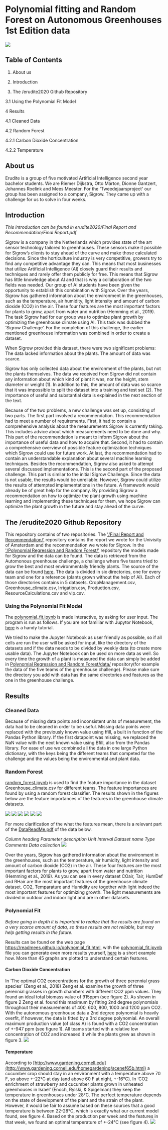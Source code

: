 # Polynomial fitting and Random Forest on Autonomous Greenhouses 1st Edition data
![](https://imgur.com/3vLMjnG.gif)
## Table of Contents
1. About us

2. Introduction

3. The /erudite2020 Github Repository

3.1 Using the Polynomial Fit Model

4 Results

4.1 Cleaned Data

4.2 Random Forest

4.2.1 Carbon Dioxide Concentration

4.2.2 Temperature
## About us
Erudite is a group of five motivated Artificial Intelligence second year bachelor students. We are Riemer Dijkstra, Otto Márton, Dionne Gantzert, Johannes Roelink and Mees Meester. For the 'Tweedejaarsproject' our group has been assigned to a company, Sigrow. They came up with a challenge for us to solve in four weeks.
<a name="intro"></a>
## Introduction
*This introduction can be found in erudite2020/Final Report and Recommendation/Final Report.pdf*

Sigrow is a company in the Netherlands which provides state of the art sensor technology tailored to greenhouses. These sensors make it possible for Sigrow’s clients to stay ahead of the curve and make those calculated decisions. Since the horticulture industry is very competitive, growers try to find any competitive advantage they can. This means that most businesses that utilize Artificial Intelligence (AI) closely guard their results and techniques and rarely offer them publicly for free. This means that Sigrow has little knowledge about AI and that is why a collaboration of the two fields was needed. Our group of AI students have been given the opportunity to establish this combination with Sigrow.
Over the years, Sigrow has gathered information about the environment in the greenhouses, such as the temperature, air humidity, light intensity and amount of carbon dioxide (CO2) in the air. These four features are the most important factors for plants to grow, apart from water and nutrition (Hemming et al., 2019). The task Sigrow had for our group was to optimize plant growth by optimizing the greenhouse climate using  AI. This task was dubbed the ‘Sigrow Challenge’. For the completion of this challenge, the earlier mentioned greenhouse information was combined in order to create a dataset. 

When Sigrow provided this dataset, there were two significant problems:
The data lacked information about the plants.
The amount of data was scarce. 

Sigrow has only collected data about the environment of the plants, but not the plants themselves. The data we received from Sigrow did not contain any information about which kind of plant it was, nor the height, stem diameter or weight (1). In addition to this, the amount of data was so scarce that it was impossible to split the dataset into a training and test set (2). The importance of useful and substantial data is explained in the next section of the text. 

Because of the two problems, a new challenge was set up, consisting of two parts.
The first part involved a recommendation. This recommendation had to meet a number of requirements. First, it had to contain a comprehensive analysis about the measurements Sigrow is currently taking. This includes advice about which measurements need to be done and why. This part of the recommendation is meant to inform Sigrow about the importance of useful data and how to acquire that. Second, it had to contain a comprehensive overview of possible feature optimization techniques which Sigrow could use for future work. At last, the recommendation had to contain an understandable explanation about several machine learning techniques.
Besides the recommendation, Sigrow also asked to attempt several discussed implementations.  This is the second part of the proposed challenge. This part  is similar to the initial Sigrow Challenge. Since the data is not usable, the results would be unreliable. However, Sigrow could utilize the results of attempted implementations in the future.  A framework would already be of great help for the company. By providing Sigrow a recommendation on how to optimize the plant growth using machine learning and implementing these techniques for them, we hope Sigrow can optimize the plant growth in the future and stay ahead of the curve.
## The /erudite2020 Github Repository
This repository contains of two repositories. The ['/Final Report and Recommendation/'](<Final Report and Recommendation/>) repository contains the report we wrote for the Univisity of Amsterdam and the recommendation we wrote for Sigrow. In the ['/Polynomial Regression and Random Forest/'](<Polynomial Regression and Random Forest/>) repository the models made for Sigrow and the data can be found. The data is retrieved from the Automonous greenhouse challenge, a challenge where five teams tried to grow the best and most environmentally friendly plants. The source of the data can be found [here](https://data.4tu.nl/repository/uuid:e4987a7b-04dd-4c89-9b18-883aad30ba9a#DATA). The data is divided in six directories, one for every team and one for a reference (plants grown without the help of AI). Each of those directories contains in 5 datasets. CropManagement.csv, Greenhouse_climate.csv, Irrigation.csv, Production.csv, ResourceCalculations.csv and vip.csv. 
### Using the Polynomial Fit Model
The [polynomial_fit.ipynb](<Polynomial Regression and Random Forest/polynomial_fit.ipynb/>) is made interactive, by asking for user input. The program is run as follows. If you are not familiar with Jupytor Notebook, [here](https://www.datacamp.com/community/tutorials/tutorial-jupyter-notebook?utm_source=adwords_ppc&utm_campaignid=898687156&utm_adgroupid=48947256715&utm_device=c&utm_keyword=&utm_matchtype=b&utm_network=g&utm_adpostion=&utm_creative=332602034352&utm_targetid=dsa-473406581035&utm_loc_interest_ms=&utm_loc_physical_ms=9065312&gclid=EAIaIQobChMI143hk6yb6gIVlUMYCh2a6wDJEAAYASAAEgIwvPD_BwE) is a handy tutorial.

We tried to make the Jupyter Notebook as user friendly as possible, so if all cells are run the user will be asked for input, like the directory of the datasets and if the data needs to be divided by weekly data (to create more usable data). The Jupyter Notebook can be used on more data as well. So every time the growth of a plant is measured the data can simply be added in [Polynomial Regression and Random Forest/data/](<Polynomial Regression and Random Forest/data/>) repository(for example the data of the five teams of the greenhouse challenge). Please make sure the directory you add with data has the same directories and features as the one in the greenhouse challenge.
## Results
### Cleaned Data
Because of missing data points and inconsistent units of measurement, the data had to be cleaned in order to be useful. Missing data points were replaced with the previously known value using ffill, a built in function of the Pandas Python library. If the first datapoint was missing, we replaced the NaN value with the next known value using Bfill, also from the Pandas library. For ease of use we combined all the data in one large Python dictionary, with the keys being the different teams that competed for the challenge and the values being the environmental and plant data.

### Random Forest
[random_forest.ipynb](<Polynomial Regression and Random Forest/random_forest.ipynb/>) is used to find the feature importance in the dataset Greenhouse_climate.csv for different teams. The feature importances are found by using a random forest classifier. The results shown in the figures below are the feature importances of the features in the greenhouse climate datasets.

![](https://imgur.com/mMthsX6.png) ![](https://imgur.com/xPIJtlk.png) 
![](https://imgur.com/ABIU4m2.png) ![](https://imgur.com/mbGukqX.png)
![](https://imgur.com/5gauDK6.png) ![](https://imgur.com/jIrGrvA.png) 

For more clarification of the what the features mean, there is a relevant part of the [DataReadMe.pdf](<Polynomial Regression and Random Forest/data/DataReadMe.pdf/>) of the data below.

*Column heading Parameter description Unit Interval Dataset name Type Comments Data collection*
![](https://imgur.com/iAl45aq.png)

Over the years, Sigrow has gathered information about the environment in the greenhouses, such as the temperature, air humidity, light intensity and amount of carbon dioxide (CO2) in the air. These four features are the most important factors for plants to grow, apart from water and nutrition (Hemming et al., 2019). As you can see in every dataset COair, Tair, HumDef and RHair are the most important features of the greenhouse climate dataset. CO2, Temparature and Humidity are together with light indeed the most important features for optimizing growth. The light measurements are divided in outdoor and indoor light and are in other datasets. 
### Polynomial Fit
*Before going in depth it is important to realize that the results are found on a very scarce amount of data, so these results are not reliable, but may help getting results in the future.*

Results can be found on the web page https://readmees.github.io/polynomial_fit.html, with the [polynomial_fit.ipynb](<Polynomial Regression and Random Forest/polynomial_fit.ipynb/>) file you can generate even more results yourself, [here](https://i.imgur.com/U4IrLEq.mp4) is a short example how. More than 45 graphs are plotted to understand certain features. 
#### Carbon Dioxide Concentration
In ‘The optimal CO2 concentrations for the growth of three perennial grass species’ (Zeng et al., 2018) Zeng et al. examine the growth of three perennial grasses in growth chambers with different CO2 ppm values. They found an ideal total biomass value of 915ppm (see figure 2). As shown in figure 2 Zeng et al. found this maximum by fitting 2nd degree polynomials throughout their measurements of 400, 600, 800, 1000 and 1200 ppm CO2.  With the autonomous greenhouse data a 2nd degree polynomial is heavily overfit, if however, the data is fitted by a 3rd degree polynomial. An overall maximum production value (of class A) is found with a CO2 concentration of +-947 ppm (see figure 1). All teams started with a relative low concentration of CO2 and increased it while the plants grew as shown in figure 3.
![](https://imgur.com/jSb8ixx.png)
#### Temperature
According to [http://www.gardening.cornell.edu](http://www.gardening.cornell.edu/homegardening/scenef65b.html) a cucumber crop should stay in an environment with a temperature above 70 F, so above +-22℃ at day (and above 60 F at night, +-16℃). In ‘CO2 enrichment of strawberry and cucumber plants grown in unheated greenhouses in Israel’ (Enoch, Rylski, & Spigelman) they keep the temperature in greenhouses under 28℃. The perfect temperature depends on the state of development of the plant and the strain of the plant. However, it would be fair to assume based on these sources that a good temperature is between 22-28℃, which is exactly what our current model found, see figure 4. Based on the production per week and the features in that week, we found an optimal temperature of +-24℃ (see figure 4).
![](https://imgur.com/CO6h90P.png)
